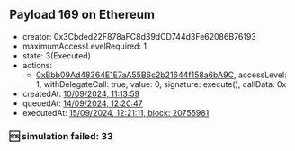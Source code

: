 ## Payload 169 on Ethereum

- creator: 0x3Cbded22F878aFC8d39dCD744d3Fe62086B76193
- maximumAccessLevelRequired: 1
- state: 3(Executed)
- actions:
  - [0xBbb09Ad48364E1E7aA55B6c2b21644f158a6bA9C](https://etherscan.io/tx/0xBbb09Ad48364E1E7aA55B6c2b21644f158a6bA9C), accessLevel: 1, withDelegateCall: true, value: 0, signature: execute(), callData: 0x
- createdAt: [10/09/2024, 11:13:59](https://etherscan.io/tx/0x3c0f14abb8eb5fcd3d12a5bb6e11bfa147be7799062f4b058fb352033df1903f)
- queuedAt: [14/09/2024, 12:20:47](https://etherscan.io/tx/0xaa6e63aca5f933bd20df5b4d647c16fe1db48cc28b439b00562a5261fecf87fa)
- executedAt: [15/09/2024, 12:21:11, block: 20755981](https://etherscan.io/tx/0x13e4497f0d6b8a36d5a5283cfb6fca47bcdf85c0369f22eb90c80d699abdc283)

### :sos: simulation failed: 33
